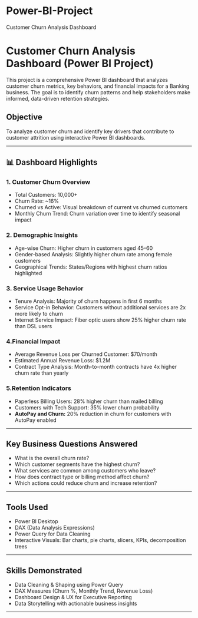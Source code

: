# Power-BI-Project
Customer Churn Analysis Dashboard


# Customer Churn Analysis Dashboard (Power BI Project)

This project is a comprehensive Power BI dashboard that analyzes customer churn metrics, key behaviors, and financial impacts for a Banking business. The goal is to identify churn patterns and help stakeholders make informed, data-driven retention strategies.

##  Objective
To analyze customer churn and identify key drivers that contribute to customer attrition using interactive Power BI dashboards.

---

## 📊 Dashboard Highlights

### 1. Customer Churn Overview
- Total Customers: 10,000+
- Churn Rate: ~16%
- Churned vs Active: Visual breakdown of current vs churned customers
- Monthly Churn Trend: Churn variation over time to identify seasonal impact

### 2. Demographic Insights
- Age-wise Churn: Higher churn in customers aged 45–60
- Gender-based Analysis: Slightly higher churn rate among female customers
- Geographical Trends: States/Regions with highest churn ratios highlighted

### 3. Service Usage Behavior
- Tenure Analysis: Majority of churn happens in first 6 months
- Service Opt-in Behavior: Customers without additional services are 2x more likely to churn
- Internet Service Impact: Fiber optic users show 25% higher churn rate than DSL users

### 4.Financial Impact
- Average Revenue Loss per Churned Customer: $70/month
- Estimated Annual Revenue Loss: $1.2M
- Contract Type Analysis: Month-to-month contracts have 4x higher churn rate than yearly

### 5.Retention Indicators
- Paperless Billing Users: 28% higher churn than mailed billing
- Customers with Tech Support: 35% lower churn probability
- **AutoPay and Churn:** 20% reduction in churn for customers with AutoPay enabled

---

##  Key Business Questions Answered

- What is the overall churn rate?
- Which customer segments have the highest churn?
- What services are common among customers who leave?
- How does contract type or billing method affect churn?
- Which actions could reduce churn and increase retention?

---

##  Tools Used

- Power BI Desktop
- DAX (Data Analysis Expressions)
- Power Query for Data Cleaning
- Interactive Visuals: Bar charts, pie charts, slicers, KPIs, decomposition trees

---

##  Skills Demonstrated

- Data Cleaning & Shaping using Power Query
- DAX Measures (Churn %, Monthly Trend, Revenue Loss)
- Dashboard Design & UX for Executive Reporting
- Data Storytelling with actionable business insights

---

